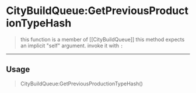 # CityBuildQueue:GetPreviousProductionTypeHash
> this function is a member of [[CityBuildQueue]]
> this method expects an implicit "self" argument. invoke it with `:`
-----
## Usage
> CityBuildQueue:GetPreviousProductionTypeHash()
